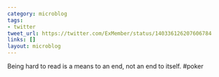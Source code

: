 ```yaml
---
category: microblog
tags:
- twitter
tweet_url: https://twitter.com/ExMember/status/140336126207606784
links: []
layout: microblog
---
```

Being hard to read is a means to an end, not an end to itself. #poker

